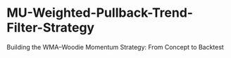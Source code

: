 # MU-Weighted-Pullback-Trend-Filter-Strategy
Building the WMA–Woodie Momentum Strategy: From Concept to Backtest
